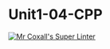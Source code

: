 # Unit1-04-CPP
[![Mr Coxall's Super Linter](https://github.com/ICS3U-C-Programming-Serge-H/Unit1-04-CPP/workflows/Mr%20Coxall's%20Super%20Linter/badge.svg)](https://github.com/ICS3U-C-Programming-Serge-H/Unit1-04-CPP/actions/)
